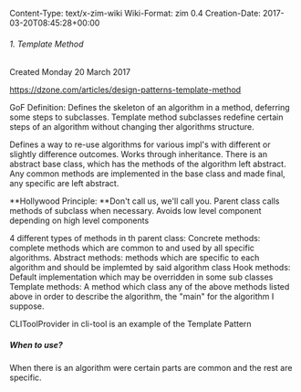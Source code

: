 Content-Type: text/x-zim-wiki
Wiki-Format: zim 0.4
Creation-Date: 2017-03-20T08:45:28+00:00

###### 1. Template Method ######
Created Monday 20 March 2017

https://dzone.com/articles/design-patterns-template-method

GoF Definition: Defines the skeleton of an algorithm in a method, deferring some steps to subclasses. Template method subclasses redefine certain steps of an algorithm without changing ther algorithms structure.

Defines a way to re-use algorithms for various impl's with different or slightly difference outcomes.
Works through inheritance.
There is an abstract base class, which has the methods of the algorithm left abstract.
Any common methods are implemented in the base class and made final, any specific are left abstract.

**Hollywood Principle: **Don't call us, we'll call you.
	Parent class calls methods of subclass when necessary.
	Avoids low level component depending on high level components
	
4 different types of methods in th parent class:
	Concrete methods:	complete methods which are common to and used by all specific algorithms.
	Abstract methods:	methods which are specific to each algorithm and should be implemted by said algorithm class
	Hook methods:		Default implementation which may be overridden in some sub classes
	Template methods:	A method which class any of the above methods listed above in order to describe the algorithm, the "main" for the algorithm I suppose.

CLIToolProvider in cli-tool is an example of the Template Pattern

##### When to use? #####
When there is an algorithm were certain parts are common and the rest are specific.
